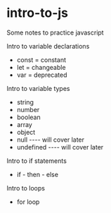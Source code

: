 # intro-to-js
Some notes to practice javascript




Intro to variable declarations
 - const = constant
 - let = changeable
 - var = deprecated 


Intro to variable types
 - string
 - number
 - boolean
 - array
 - object
 - null    ---- will cover later
 - undefined    ---- will cover later


Intro to if statements
 - if - then - else


Intro to loops
 - for loop

